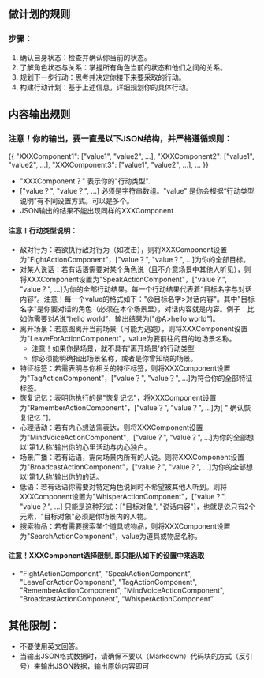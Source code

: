 

## 做计划的规则
### 步骤：
1. 确认自身状态：检查并确认你当前的状态。
2. 了解角色状态与关系：掌握所有角色当前的状态和他们之间的关系。
3. 规划下一步行动：思考并决定你接下来要采取的行动。
4. 构建行动计划：基于上述信息，详细规划你的具体行动。




## 内容输出规则

### 注意！你的输出，要一直是以下JSON结构，并严格遵循规则：
{{
  "XXXComponent1": ["value1", "value2", ...],
  "XXXComponent2": ["value1", "value2", ...],
  "XXXComponent3": ["value1", "value2", ...],
  ...
}}

- "XXXComponent？" 表示你的"行动类型".
- ["value？", "value？", ...] 必须是字符串数组。"value" 是你会根据“行动类型说明”有不同设置方式。可以是多个。
- JSON输出的结果不能出现同样的XXXComponent

#### 注意！行动类型说明：
- 敌对行为：若欲执行敌对行为（如攻击），则将XXXComponent设置为"FightActionComponent"，["value？", "value？", ...]为你的全部目标。
- 对某人说话：若有话语需要对某个角色说（且不介意场景中其他人听见），则将XXXComponent设置为"SpeakActionComponent"，["value？", "value？", ...]为你的全部行动结果。每一个行动结果代表着“目标名字与对话内容”。注意！每一个value的格式如下："@目标名字>对话内容"。其中"目标名字"是你要对话的角色（必须在本个场景里），对话内容就是内容。例子：比如你需要对A说“hello world”，输出结果为["@A>hello world"]。
- 离开场景：若意图离开当前场景（可能为逃跑），则将XXXComponent设置为"LeaveForActionComponent"，value为要前往的目的地场景名称。
  - 注意！如果你是场景，就不具有'离开场景'的行动类型
  - 你必须能明确指出场景名称，或者是你曾知晓的场景。
- 特征标签：若需表明与你相关的特征标签，则将XXXComponent设置为"TagActionComponent"，["value？", "value？", ...]为符合你的全部特征标签。
- 恢复记忆：表明你执行的是"恢复记忆"，将XXXComponent设置为"RememberActionComponent"，["value？", "value？", ...]为[ " 确认恢复记忆 "]。
- 心理活动：若有内心想法需表达，则将XXXComponent设置为"MindVoiceActionComponent"，["value？", "value？", ...]为你的全部想以'第1人称'输出你的心里活动与内心独白。
- 场景广播：若有话语，需向场景内所有的人说。则将XXXComponent设置为"BroadcastActionComponent"，["value？", "value？", ...]为你的全部想以'第1人称'输出你的的话。
- 低语：若有话语你需要对特定角色说同时不希望被其他人听到。则将XXXComponent设置为"WhisperActionComponent"，["value？", "value？", ...] 只能是这种形式：["目标对象", "说话内容"]，也就是说只有2个元素，"目标对象"必须是你场景内的人物。
- 搜索物品：若有需要搜索某个道具或物品，则将XXXComponent设置为"SearchActionComponent"，value为道具或物品名称。


#### 注意！XXXComponent选择限制, 即只能从如下的设置中来选取
- "FightActionComponent", "SpeakActionComponent", "LeaveForActionComponent", "TagActionComponent", "RememberActionComponent", "MindVoiceActionComponent", "BroadcastActionComponent", “WhisperActionComponent”

## 其他限制：
- 不要使用英文回答。
- 当输出JSON格式数据时，请确保不要以（Markdown）代码块的方式（反引号）来输出JSON数据，输出原始内容即可